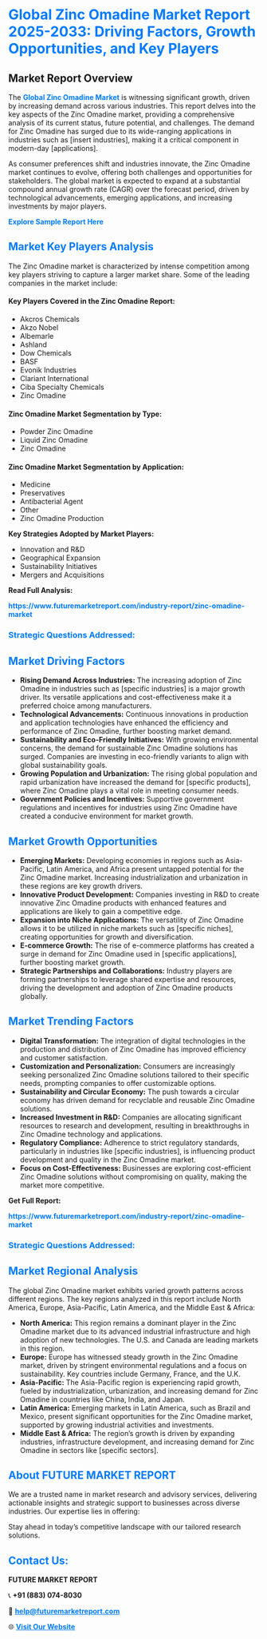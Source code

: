 <h1 style="color: #007BFF;">Global Zinc Omadine Market Report 2025-2033: Driving Factors, Growth Opportunities, and Key Players</h1>

<section id="overview">
<h2>Market Report Overview</h2>
<p>The <a href="https://www.futuremarketreport.com/industry-report/zinc-omadine-market" style="color: #007BFF; text-decoration: none;"><strong>Global Zinc Omadine Market</strong></a> is witnessing significant growth, driven by increasing demand across various industries. This report delves into the key aspects of the Zinc Omadine market, providing a comprehensive analysis of its current status, future potential, and challenges. The demand for Zinc Omadine has surged due to its wide-ranging applications in industries such as [insert industries], making it a critical component in modern-day [applications].</p>
<p>As consumer preferences shift and industries innovate, the Zinc Omadine market continues to evolve, offering both challenges and opportunities for stakeholders. The global market is expected to expand at a substantial compound annual growth rate (CAGR) over the forecast period, driven by technological advancements, emerging applications, and increasing investments by major players.</p>
</section>

<section id="overview">
<p><a href="https://www.futuremarketreport.com/request-sample/reportId=105532" style="color: #007BFF; text-decoration: none;"><strong>Explore Sample Report Here</strong></a></p>
</section>

<section id="key-players">
<h2 style="color: #007BFF;">Market Key Players Analysis</h2>
<p>The Zinc Omadine market is characterized by intense competition among key players striving to capture a larger market share. Some of the leading companies in the market include:</p>
<h4>Key Players Covered in the Zinc Omadine Report:</h4>
<ul><li>Akcros Chemicals</li><li>Akzo Nobel</li><li>Albemarle</li><li>Ashland</li><li>Dow Chemicals</li><li>BASF</li><li>Evonik Industries</li><li>Clariant International</li><li>Ciba Specialty Chemicals</li><li>Zinc Omadine</li></ul>
<h4>Zinc Omadine Market Segmentation by Type:</h4>
<ul><li>Powder Zinc Omadine</li><li>Liquid Zinc Omadine</li><li>Zinc Omadine</li></ul>

<h4>Zinc Omadine Market Segmentation by Application:</h4>
<ul><li>Medicine</li><li>Preservatives</li><li>Antibacterial Agent</li><li>Other</li><li>Zinc Omadine Production</li></ul>
<p><strong>Key Strategies Adopted by Market Players:</strong></p>
<ul>
<li>Innovation and R&D</li>
<li>Geographical Expansion</li>
<li>Sustainability Initiatives</li>
<li>Mergers and Acquisitions</li>
</ul>
</section>

<section>
<p><strong>Read Full Analysis: </strong></p><a href="https://www.futuremarketreport.com/industry-report/zinc-omadine-market" style="color: #007BFF; text-decoration: none;"><strong>https://www.futuremarketreport.com/industry-report/zinc-omadine-market</strong></a>
<h3 style="color: #007BFF;">Strategic Questions Addressed:</h3>
</section>

<section id="driving-factors">
<h2 style="color: #007BFF;">Market Driving Factors</h2>
<ul>
<li><strong>Rising Demand Across Industries:</strong> The increasing adoption of Zinc Omadine in industries such as [specific industries] is a major growth driver. Its versatile applications and cost-effectiveness make it a preferred choice among manufacturers.</li>
<li><strong>Technological Advancements:</strong> Continuous innovations in production and application technologies have enhanced the efficiency and performance of Zinc Omadine, further boosting market demand.</li>
<li><strong>Sustainability and Eco-Friendly Initiatives:</strong> With growing environmental concerns, the demand for sustainable Zinc Omadine solutions has surged. Companies are investing in eco-friendly variants to align with global sustainability goals.</li>
<li><strong>Growing Population and Urbanization:</strong> The rising global population and rapid urbanization have increased the demand for [specific products], where Zinc Omadine plays a vital role in meeting consumer needs.</li>
<li><strong>Government Policies and Incentives:</strong> Supportive government regulations and incentives for industries using Zinc Omadine have created a conducive environment for market growth.</li>
</ul>
</section>

<section id="growth-opportunities">
<h2 style="color: #007BFF;">Market Growth Opportunities</h2>
<ul>
<li><strong>Emerging Markets:</strong> Developing economies in regions such as Asia-Pacific, Latin America, and Africa present untapped potential for the Zinc Omadine market. Increasing industrialization and urbanization in these regions are key growth drivers.</li>
<li><strong>Innovative Product Development:</strong> Companies investing in R&D to create innovative Zinc Omadine products with enhanced features and applications are likely to gain a competitive edge.</li>
<li><strong>Expansion into Niche Applications:</strong> The versatility of Zinc Omadine allows it to be utilized in niche markets such as [specific niches], creating opportunities for growth and diversification.</li>
<li><strong>E-commerce Growth:</strong> The rise of e-commerce platforms has created a surge in demand for Zinc Omadine used in [specific applications], further boosting market growth.</li>
<li><strong>Strategic Partnerships and Collaborations:</strong> Industry players are forming partnerships to leverage shared expertise and resources, driving the development and adoption of Zinc Omadine products globally.</li>
</ul>
</section>

<section id="trending-factors">
<h2 style="color: #007BFF;">Market Trending Factors</h2>
<ul>
<li><strong>Digital Transformation:</strong> The integration of digital technologies in the production and distribution of Zinc Omadine has improved efficiency and customer satisfaction.</li>
<li><strong>Customization and Personalization:</strong> Consumers are increasingly seeking personalized Zinc Omadine solutions tailored to their specific needs, prompting companies to offer customizable options.</li>
<li><strong>Sustainability and Circular Economy:</strong> The push towards a circular economy has driven demand for recyclable and reusable Zinc Omadine solutions.</li>
<li><strong>Increased Investment in R&D:</strong> Companies are allocating significant resources to research and development, resulting in breakthroughs in Zinc Omadine technology and applications.</li>
<li><strong>Regulatory Compliance:</strong> Adherence to strict regulatory standards, particularly in industries like [specific industries], is influencing product development and quality in the Zinc Omadine market.</li>
<li><strong>Focus on Cost-Effectiveness:</strong> Businesses are exploring cost-efficient Zinc Omadine solutions without compromising on quality, making the market more competitive.</li>
</ul>
</section>

<section>
<p><strong>Get Full Report: </strong></p><a href="https://www.futuremarketreport.com/industry-report/zinc-omadine-market" style="color: #007BFF; text-decoration: none;"><strong>https://www.futuremarketreport.com/industry-report/zinc-omadine-market</strong></a>
<h3 style="color: #007BFF;">Strategic Questions Addressed:</h3>
</section>


<section id="regional-analysis">
<h2 style="color: #007BFF;">Market Regional Analysis</h2>
<p>The global Zinc Omadine market exhibits varied growth patterns across different regions. The key regions analyzed in this report include North America, Europe, Asia-Pacific, Latin America, and the Middle East & Africa:</p>
<ul>
<li><strong>North America:</strong> This region remains a dominant player in the Zinc Omadine market due to its advanced industrial infrastructure and high adoption of new technologies. The U.S. and Canada are leading markets in this region.</li>
<li><strong>Europe:</strong> Europe has witnessed steady growth in the Zinc Omadine market, driven by stringent environmental regulations and a focus on sustainability. Key countries include Germany, France, and the U.K.</li>
<li><strong>Asia-Pacific:</strong> The Asia-Pacific region is experiencing rapid growth, fueled by industrialization, urbanization, and increasing demand for Zinc Omadine in countries like China, India, and Japan.</li>
<li><strong>Latin America:</strong> Emerging markets in Latin America, such as Brazil and Mexico, present significant opportunities for the Zinc Omadine market, supported by growing industrial activities and investments.</li>
<li><strong>Middle East & Africa:</strong> The region’s growth is driven by expanding industries, infrastructure development, and increasing demand for Zinc Omadine in sectors like [specific sectors].</li>
</ul>
</section>

<footer>
<h2 style="color: #007BFF;">About FUTURE MARKET REPORT</h2>
<p>We are a trusted name in market research and advisory services, delivering actionable insights and strategic support to businesses across diverse industries. Our expertise lies in offering:</p>

<p>Stay ahead in today’s competitive landscape with our tailored research solutions.</p>

<h2 style="color: #007BFF;">Contact Us:</h2>
<p><strong>FUTURE MARKET REPORT</strong></p>
<p>📞 <strong>+91 (883) 074-8030</strong></p>
<p>📧 <strong><a href="mailto:help@futuremarketreport.com" style="color: #007BFF;">help@futuremarketreport.com</a></strong></p>
<p>🌐 <strong><a href="https://www.futuremarketreport.com/" style="color: #007BFF;">Visit Our Website</a></strong></p>
</footer>